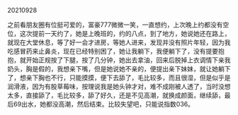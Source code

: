 20210928

之前看朋友圈有位挺可爱的，富豪777微微一笑，一直想约，上次晚上约都没有空位，这次提前一天约了，她是上晚班的，约的八点，到了地方，她说她还在路上，就现在大堂休息，等了好一会才进房，等她人进来，发现并没有照片年轻，因为我吃感冒药来止鼻炎，现在已经特别困了，她让我躺下，我便躺下了，没有提要抱抱，就开始正规按了下腿，按了几分钟，她出去拿油，回来后脱掉上衣调情下亲我奶头，胸是假的，我想亲下嘴，但是她说她不亲的，便提出亲下妹妹，就让她躺下了，想亲下胸也不行，只能摸摸，便下去舔了，毛比较多，而且很湿，但是似乎是润滑液，因为有股草莓味，按理说我是她头钟才对，难不成刚被人透了，当时没想太多，直接舔了，毛比较多，舔了好久，还是不见高潮，就换成颜面，继续舔，最后69出水，她都没高潮，然后结束。比较失望吧，只能说指数036。

